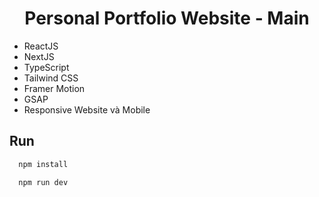 <div align="center"> 
  <h1>Personal Portfolio Website - Main</h1> 
</div>  
 
- ReactJS 
- NextJS
- TypeScript 
- Tailwind CSS 
- Framer Motion 
- GSAP
- Responsive Website và Mobile

## Run

```bash
  npm install
```
```bash
  npm run dev
```
